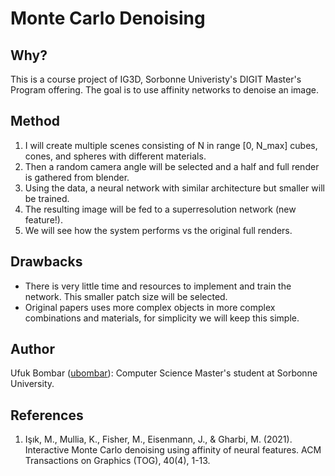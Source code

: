 # Monte Carlo Denoising
## Why?
This is a course project of IG3D, Sorbonne Univeristy's DIGIT Master's Program offering. The goal is to use affinity networks to denoise an image. 

## Method
1. I will create multiple scenes consisting of N in range [0, N_max] cubes, cones, and spheres with different materials. 
2. Then a random camera angle will be selected and a half and full render is gathered from blender. 
3. Using the data, a neural network with similar architecture but smaller will be trained.
4. The resulting image will be fed to a superresolution network (new feature!).
5. We will see how the system performs vs the original full renders.

## Drawbacks
* There is very little time and resources to implement and train the network. This smaller patch size will be selected. 
* Original papers uses more complex objects in more complex combinations and materials, for simplicity we will keep this simple.

## Author
Ufuk Bombar ([ubombar](https://github.com/ubombar)): Computer Science Master's student at Sorbonne University.

## References
1. Işık, M., Mullia, K., Fisher, M., Eisenmann, J., & Gharbi, M. (2021). Interactive Monte Carlo denoising using affinity of neural features. ACM Transactions on Graphics (TOG), 40(4), 1-13.
